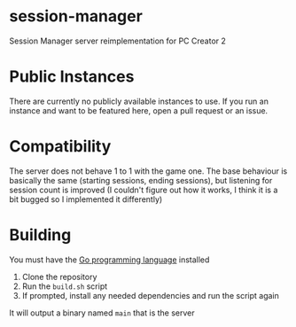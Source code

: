# session-manager
Session Manager server reimplementation for PC Creator 2

# Public Instances
There are currently no publicly available instances to use. If you run an instance and want to be featured here, open a pull request or an issue.

# Compatibility
The server does not behave 1 to 1 with the game one. The base behaviour is basically the same (starting sessions, ending sessions), but listening for session count is improved (I couldn't figure out how it works, I think it is a bit bugged so I implemented it differently)

# Building
You must have the [Go programming language](https://go.dev) installed
1. Clone the repository
2. Run the `build.sh` script
3. If prompted, install any needed dependencies and run the script again

It will output a binary named `main` that is the server
